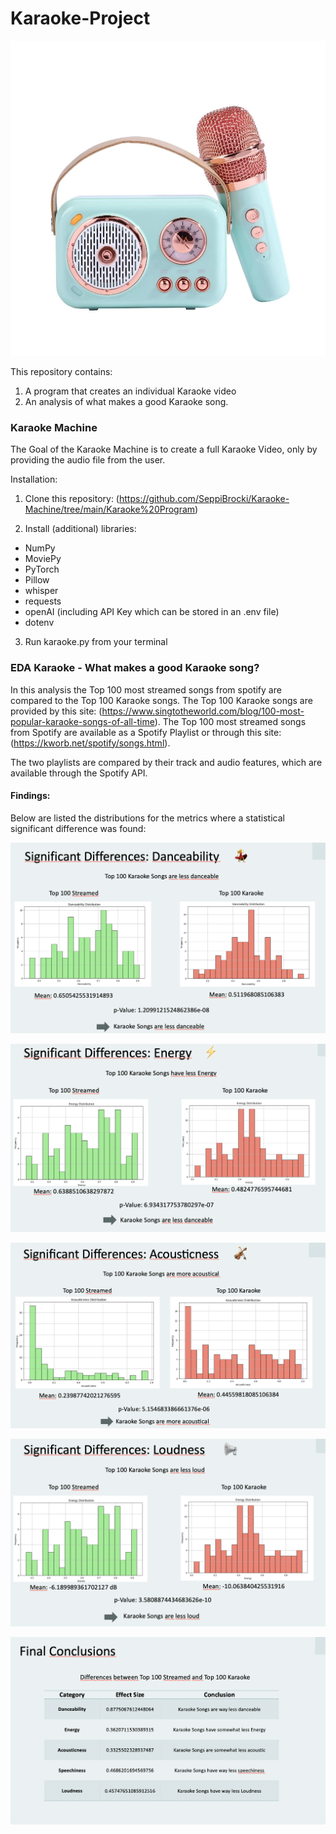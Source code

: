 # Karaoke-Project
![Alt text](<EDA Karaoke/README img/1696719209263-770387473SKY1V1.webp>)

This repository contains:

1. A program that creates an individual Karaoke video
2. An analysis of what makes a good Karaoke song.

### Karaoke Machine

The Goal of the Karaoke Machine is to create a full Karaoke Video, only by providing the audio file from the user.

Installation:

1. Clone this repository: (https://github.com/SeppiBrocki/Karaoke-Machine/tree/main/Karaoke%20Program)

2. Install (additional) libraries:

- NumPy
- MoviePy
- PyTorch
- Pillow
- whisper
- requests
- openAI (including API Key which can be stored in an .env file)
- dotenv

3. Run karaoke.py from your terminal

### EDA Karaoke - What makes a good Karaoke song?

In this analysis the Top 100 most streamed songs from spotify are compared to the Top 100 Karaoke songs. The Top 100 Karaoke songs are provided by this site: (https://www.singtotheworld.com/blog/100-most-popular-karaoke-songs-of-all-time). The Top 100 most streamed songs from Spotify are available as a Spotify Playlist or through this site: (https://kworb.net/spotify/songs.html).

The two playlists are compared by their track and audio features, which are available through the Spotify API.

#### Findings:

Below are listed the distributions for the metrics where a statistical significant difference was found:

![Alt text](<EDA Karaoke/README img/Bildschirmfoto 2024-08-15 um 21.26.09.png>)

![Alt text](<EDA Karaoke/README img/Bildschirmfoto 2024-08-15 um 21.26.30.png>)

![Alt text](<EDA Karaoke/README img/Bildschirmfoto 2024-08-15 um 21.26.45.png>)

![Alt text](<EDA Karaoke/README img/Bildschirmfoto 2024-08-15 um 21.27.19.png>)

![Alt text](<EDA Karaoke/README img/Bildschirmfoto 2024-08-15 um 21.27.33.png>)
